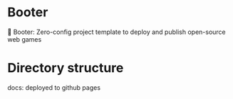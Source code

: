 # Booter
🥾 Booter: Zero-config project template to deploy and publish open-source web games

# Directory structure

docs: deployed to github pages
